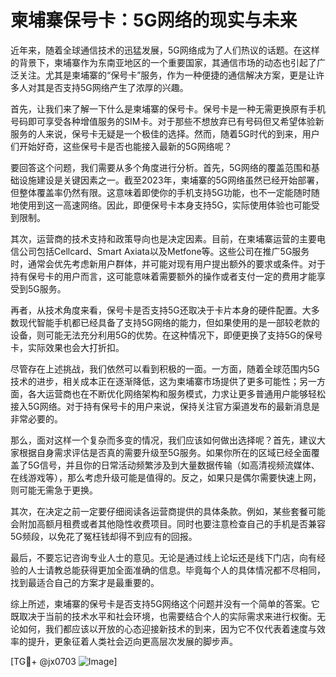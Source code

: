 # 柬埔寨保号卡：5G网络的现实与未来

近年来，随着全球通信技术的迅猛发展，5G网络成为了人们热议的话题。在这样的背景下，柬埔寨作为东南亚地区的一个重要国家，其通信市场的动态也引起了广泛关注。尤其是柬埔寨的“保号卡”服务，作为一种便捷的通信解决方案，更是让许多人对其是否支持5G网络产生了浓厚的兴趣。

首先，让我们来了解一下什么是柬埔寨的保号卡。保号卡是一种无需更换原有手机号码即可享受各种增值服务的SIM卡。对于那些不想放弃已有号码但又希望体验新服务的人来说，保号卡无疑是一个极佳的选择。然而，随着5G时代的到来，用户们开始好奇，这些保号卡是否也能接入最新的5G网络呢？

要回答这个问题，我们需要从多个角度进行分析。首先，5G网络的覆盖范围和基础设施建设是关键因素之一。截至2023年，柬埔寨的5G网络虽然已经开始部署，但整体覆盖率仍然有限。这意味着即使你的手机支持5G功能，也不一定能随时随地使用到这一高速网络。因此，即便保号卡本身支持5G，实际使用体验也可能受到限制。

其次，运营商的技术支持和政策导向也是决定因素。目前，在柬埔寨运营的主要电信公司包括Cellcard、Smart Axiata以及Metfone等。这些公司在推广5G服务时，通常会优先考虑新用户群体，并可能对现有用户提出额外的要求或条件。对于持有保号卡的用户而言，这可能意味着需要额外的操作或者支付一定的费用才能享受到5G服务。

再者，从技术角度来看，保号卡是否支持5G还取决于卡片本身的硬件配置。大多数现代智能手机都已经具备了支持5G网络的能力，但如果使用的是一部较老款的设备，则可能无法充分利用5G的优势。在这种情况下，即便更换了支持5G的保号卡，实际效果也会大打折扣。

尽管存在上述挑战，我们依然可以看到积极的一面。一方面，随着全球范围内5G技术的进步，相关成本正在逐渐降低，这为柬埔寨市场提供了更多可能性；另一方面，各大运营商也在不断优化网络架构和服务模式，力求让更多普通用户能够轻松接入5G网络。对于持有保号卡的用户来说，保持关注官方渠道发布的最新消息是非常必要的。

那么，面对这样一个复杂而多变的情况，我们应该如何做出选择呢？首先，建议大家根据自身需求评估是否真的需要升级至5G服务。如果你所在的区域已经全面覆盖了5G信号，并且你的日常活动频繁涉及到大量数据传输（如高清视频流媒体、在线游戏等），那么考虑升级可能是值得的。反之，如果只是偶尔需要快速上网，则可能无需急于更换。

其次，在决定之前一定要仔细阅读各运营商提供的具体条款。例如，某些套餐可能会附加高额月租费或者其他隐性收费项目。同时也要注意检查自己的手机是否兼容5G频段，以免花了冤枉钱却得不到应有的回报。

最后，不要忘记咨询专业人士的意见。无论是通过线上论坛还是线下门店，向有经验的人士请教总能获得更加全面准确的信息。毕竟每个人的具体情况都不尽相同，找到最适合自己的方案才是最重要的。

综上所述，柬埔寨的保号卡是否支持5G网络这个问题并没有一个简单的答案。它既取决于当前的技术水平和社会环境，也需要结合个人的实际需求来进行权衡。无论如何，我们都应该以开放的心态迎接新技术的到来，因为它不仅代表着速度与效率的提升，更象征着人类社会迈向更高层次发展的脚步声。

[TG💪+ @jx0703 ![Image](https://github.com/user-attachments/assets/dbca1d08-cadb-493c-b0ec-ad6f7a83f270)]
